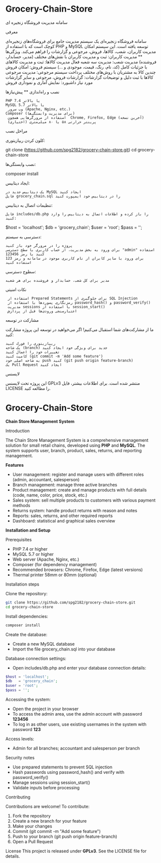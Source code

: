 # Grocery-Chain-Store
سامانه مدیریت فروشگاه زنجیره ای

معرفی

سامانه فروشگاه زنجیره‌ای یک سیستم مدیریت جامع برای فروشگاه‌های زنجیره‌ای کوچک است که با استفاده از PHP و MySQL توسعه یافته است. این سیستم امکان مدیریت کاربران، شعب، کالاها، فروش، مرجوعی و گزارشات را فراهم می‌کند. 
ویژگی‌ها 
**
     مدیریت کاربران: ثبت و مدیریت کاربران با نقش‌های مختلف (مدیر، حسابدار، فروشنده)
     مدیریت شعب: مدیریت سه شعبه فعال
     مدیریت کالاها: ثبت و مدیریت کالاهای با جزئیات کامل (کد، نام، رنگ، قیمت، موجودی و ...)
     سیستم فروش: امکان فروش چندین کالا به مشتریان با روش‌های مختلف پرداخت
     سیستم مرجوعی: مدیریت مرجوعی کالاها با ثبت دلیل و توضیحات
     گزارشات: گزارشات فروش، مرجوعی و سایر گزارشات مورد نیاز
     داشبورد: نمایش آماری و نموداری فروش
     

نصب و راه‌اندازی 
**
پیش‌نیازها

    PHP 7.4 یا بالاتر
    MySQL 5.7 یا بالاتر
     وب سرور (Apache, Nginx, etc.)
    Composer (برای مدیریت وابستگی‌ها)
     استفاده از مرورگرهایی همچون  Chrome, Firefox, Edge (آخرین نسخه) 
     پرینتر حرارتی ۵۸ یا ۸۰ میلی‌متری (اختیاری) 

مراحل نصب

کلون کردن ریپازیتوری:

git clone (https://github.com/spg2182/grocery-chain-store.git)
cd grocery-chain-store

نصب وابستگی‌ها:

composer install

ایجاد دیتابیس:

    یک دیتابیس جدید در MySQL ایجاد کنید
    فایل grocery_chain.sql را در دیتابیس خود ایمپورت کنید

تنظیمات اتصال به دیتابیس:

    فایل includes/db.php را باز کرده و اطلاعات اتصال به دیتابیس را وارد کنید:

$host = 'localhost';
$db   = 'grocery_chain';
$user = 'root';
$pass = '';

دسترسی به سیستم:

    پروژه را در مرورگر خود باز کنید
    برای ورود به بخش مدیریت، از حساب کاربری با سطح دسترسی "admin" استفاده کنید با رمز 123456
    برای ورود با سایر کابران از نام کاربری موجود در سامانه و رمز 123 استفاده کنید

سطوح دسترسی:

    مدیر برای کل شعب، حسابدار و فروشنده برای هر شعبه
    
نکات امنیتی 

     استفاده از Prepared Statements برای جلوگیری از SQL Injection
     رمزنگاری پسوردها با استفاده از password_hash() و password_verify()
     مدیریت sessions با استفاده از session_start()
     اعتبارسنجی ورودی‌ها قبل از پردازش
     

مشارکت در توسعه

ما از مشارکت‌های شما استقبال می‌کنیم! اگر می‌خواهید در توسعه این پروژه مشارکت کنید:

    ریپازیتوری را فورک کنید
    یک شاخه (branch) جدید برای ویژگی خود ایجاد کنید
    تغییرات خود را اعمال کنید
    کامیت کنید (git commit -m 'Add some feature')
    به شاخه اصلی خود push کنید (git push origin feature-branch)
    یک Pull Request ایجاد کنید

لایسنس

این پروژه تحت لایسنس GPLv3 منتشر شده است. برای اطلاعات بیشتر، فایل LICENSE را مطالعه کنید.


# Grocery-Chain-Store
**Chain Store Management System**

Introduction

The Chain Store Management System is a comprehensive management solution for small retail chains, developed using **PHP** and **MySQL**. The system supports user, branch, product, sales, returns, and reporting management.

**Features**

- User management: register and manage users with different roles (admin, accountant, salesperson)  
- Branch management: manage three active branches  
- Product management: create and manage products with full details (code, name, color, price, stock, etc.)  
- Sales system: sell multiple products to customers with various payment methods  
- Returns system: handle product returns with reason and notes  
- Reports: sales, returns, and other required reports  
- Dashboard: statistical and graphical sales overview

**Installation and Setup**

Prerequisites

- PHP 7.4 or higher  
- MySQL 5.7 or higher  
- Web server (Apache, Nginx, etc.)  
- Composer (for dependency management)  
- Recommended browsers: Chrome, Firefox, Edge (latest versions)  
- Thermal printer 58mm or 80mm (optional)

Installation steps

Clone the repository:

```bash
git clone https://github.com/spg2182/grocery-chain-store.git
cd grocery-chain-store
```

Install dependencies:

```bash
composer install
```

Create the database:

- Create a new MySQL database  
- Import the file grocery_chain.sql into your database

Database connection settings:

- Open includes/db.php and enter your database connection details:

```php
$host = 'localhost';
$db   = 'grocery_chain';
$user = 'root';
$pass = '';
```

Accessing the system:

- Open the project in your browser  
- To access the admin area, use the admin account with password **123456**  
- To log in as other users, use existing usernames in the system with password **123**

Access levels:

- Admin for all branches; accountant and salesperson per branch

Security notes

- Use prepared statements to prevent SQL injection  
- Hash passwords using password_hash() and verify with password_verify()  
- Manage sessions using session_start()  
- Validate inputs before processing

Contributing

Contributions are welcome! To contribute:

1. Fork the repository  
2. Create a new branch for your feature  
3. Make your changes  
4. Commit (git commit -m "Add some feature")  
5. Push to your branch (git push origin feature-branch)  
6. Open a Pull Request

License
This project is released under **GPLv3**. See the LICENSE file for details.
